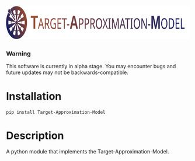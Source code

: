 # <a href="https://github.com/paul-krug/Target-Approximation-Model"><img alt="Target-Approximation-Model" src="/TargetApproximationModel/logo/TargetApproximationModel.svg" height="90"></a>

### Warning
This software is currently in alpha stage. You may encounter bugs and future updates may not be backwards-compatible.

# Installation

    pip install Target-Approximation-Model

# Description
A python module that implements the Target-Approximation-Model.